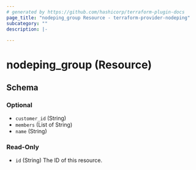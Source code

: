```yaml
---
# generated by https://github.com/hashicorp/terraform-plugin-docs
page_title: "nodeping_group Resource - terraform-provider-nodeping"
subcategory: ""
description: |-
  
---
```


# nodeping_group (Resource)





<!-- schema generated by tfplugindocs -->
## Schema

### Optional

- `customer_id` (String)
- `members` (List of String)
- `name` (String)

### Read-Only

- `id` (String) The ID of this resource.
